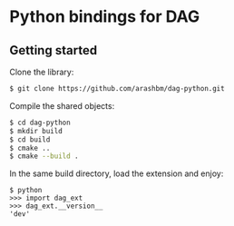 # Python bindings for DAG

## Getting started

Clone the library:
```bash
$ git clone https://github.com/arashbm/dag-python.git
```

Compile the shared objects:
```bash
$ cd dag-python
$ mkdir build
$ cd build
$ cmake ..
$ cmake --build .
```

In the same build directory, load the extension and enjoy:
```
$ python
>>> import dag_ext
>>> dag_ext.__version__
'dev'
```
